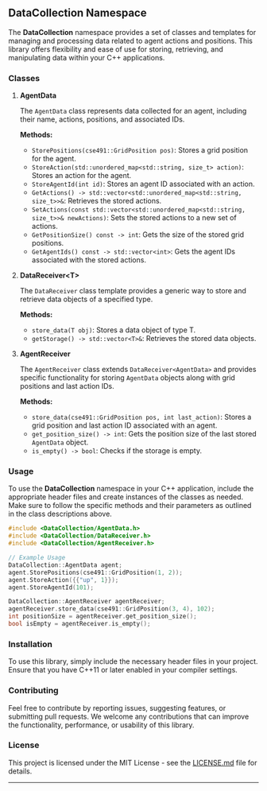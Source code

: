 ## DataCollection Namespace

The **DataCollection** namespace provides a set of classes and templates for managing and processing data related to agent actions and positions. This library offers flexibility and ease of use for storing, retrieving, and manipulating data within your C++ applications.

### Classes

1. **AgentData**

   The `AgentData` class represents data collected for an agent, including their name, actions, positions, and associated IDs.

   **Methods:**
   - `StorePositions(cse491::GridPosition pos)`: Stores a grid position for the agent.
   - `StoreAction(std::unordered_map<std::string, size_t> action)`: Stores an action for the agent.
   - `StoreAgentId(int id)`: Stores an agent ID associated with an action.
   - `GetActions() -> std::vector<std::unordered_map<std::string, size_t>>&`: Retrieves the stored actions.
   - `SetActions(const std::vector<std::unordered_map<std::string, size_t>>& newActions)`: Sets the stored actions to a new set of actions.
   - `GetPositionSize() const -> int`: Gets the size of the stored grid positions.
   - `GetAgentIds() const -> std::vector<int>`: Gets the agent IDs associated with the stored actions.

2. **DataReceiver\<T\>**

   The `DataReceiver` class template provides a generic way to store and retrieve data objects of a specified type.

   **Methods:**
   - `store_data(T obj)`: Stores a data object of type T.
   - `getStorage() -> std::vector<T>&`: Retrieves the stored data objects.

3. **AgentReceiver**

   The `AgentReceiver` class extends `DataReceiver<AgentData>` and provides specific functionality for storing `AgentData` objects along with grid positions and last action IDs.

   **Methods:**
   - `store_data(cse491::GridPosition pos, int last_action)`: Stores a grid position and last action ID associated with an agent.
   - `get_position_size() -> int`: Gets the position size of the last stored `AgentData` object.
   - `is_empty() -> bool`: Checks if the storage is empty.

### Usage

To use the **DataCollection** namespace in your C++ application, include the appropriate header files and create instances of the classes as needed. Make sure to follow the specific methods and their parameters as outlined in the class descriptions above.

```cpp
#include <DataCollection/AgentData.h>
#include <DataCollection/DataReceiver.h>
#include <DataCollection/AgentReceiver.h>

// Example Usage
DataCollection::AgentData agent;
agent.StorePositions(cse491::GridPosition(1, 2));
agent.StoreAction({{"up", 1}});
agent.StoreAgentId(101);

DataCollection::AgentReceiver agentReceiver;
agentReceiver.store_data(cse491::GridPosition(3, 4), 102);
int positionSize = agentReceiver.get_position_size();
bool isEmpty = agentReceiver.is_empty();
```

### Installation

To use this library, simply include the necessary header files in your project. Ensure that you have C++11 or later enabled in your compiler settings.

### Contributing

Feel free to contribute by reporting issues, suggesting features, or submitting pull requests. We welcome any contributions that can improve the functionality, performance, or usability of this library.

### License

This project is licensed under the MIT License - see the [LICENSE.md](LICENSE.md) file for details.

---
